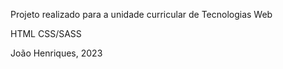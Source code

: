 Projeto realizado para a unidade curricular de Tecnologias Web

HTML CSS/SASS


João Henriques, 2023

